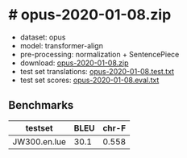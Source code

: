 # # opus-2020-01-08.zip

* dataset: opus
* model: transformer-align
* pre-processing: normalization + SentencePiece
* download: [opus-2020-01-08.zip](https://object.pouta.csc.fi/OPUS-MT-models/en-lue/opus-2020-01-08.zip)
* test set translations: [opus-2020-01-08.test.txt](https://object.pouta.csc.fi/OPUS-MT-models/en-lue/opus-2020-01-08.test.txt)
* test set scores: [opus-2020-01-08.eval.txt](https://object.pouta.csc.fi/OPUS-MT-models/en-lue/opus-2020-01-08.eval.txt)

## Benchmarks

| testset               | BLEU  | chr-F |
|-----------------------|-------|-------|
| JW300.en.lue 	| 30.1 	| 0.558 |

